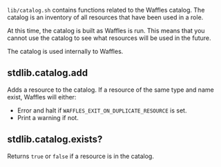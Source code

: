 `lib/catalog.sh` contains functions related to the Waffles catalog. The catalog is an inventory of all resources that have been used in a role.

At this time, the catalog is built as Waffles is run. This means that you cannot use the catalog to see what resources will be used in the future.

The catalog is used internally to Waffles.

## stdlib.catalog.add

Adds a resource to the catalog. If a resource of the same type and name exist, Waffles will either:

* Error and halt if `WAFFLES_EXIT_ON_DUPLICATE_RESOURCE` is set.
* Print a warning if not.

## stdlib.catalog.exists?

Returns `true` or `false` if a resource is in the catalog.
